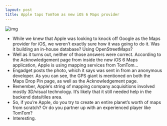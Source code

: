 ```yaml
---
layout: post
title: Apple taps TomTom as new iOS 6 Maps provider
---
```

![img](http://media.idownloadblog.com/wp-content/uploads/2012/06/maps-tomtom.jpg)
* While we knew that Apple was looking to knock off Google as the Maps provider for iOS, we weren’t exactly sure how it was going to do it. Was it building an in-house database? Using OpenStreetMaps?
* Well as it turns out, neither of those answers were correct. According to the Acknowledgement page from inside the new iOS 6 Maps application, Apple is using mapping services from TomTom…
* Engadget posts the photo, which it says was sent in from an anonymous developer. As you can see, the GPS giant is mentioned on both the Maps Drop Pin page, as well as the Acknowledgement page.
* Remember, Apple’s string of mapping company acquisitions involved mostly 3D/visual technology. It’s likely that it still needed help in the backend data/tiles area.
* So, if you’re Apple, do you try to create an entire planet’s worth of maps from scratch? Or do you partner up with an experienced player like TomTom?
* Interesting.

